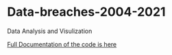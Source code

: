 # Data-breaches-2004-2021
Data Analysis and Visulization

[Full Documentation of the code is here](https://ninza7.medium.com/top-cyber-data-breaches-2004-2021-data-analysis-and-visualization-db61318148f)

